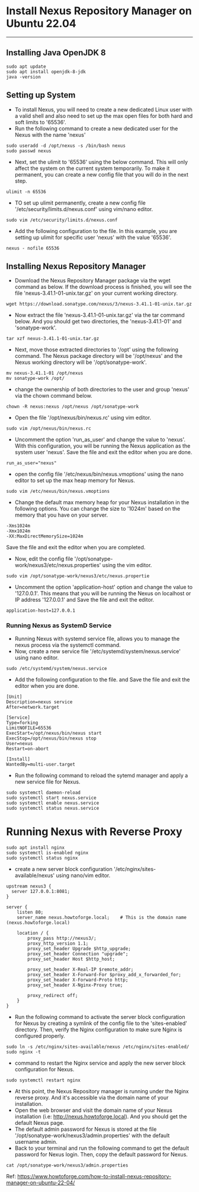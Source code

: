 # Install Nexus Repository Manager on Ubuntu 22.04
---------------------------------------------------

## Installing Java OpenJDK 8
```
sudo apt update
sudo apt install openjdk-8-jdk
java -version
```
## Setting up System
- To install Nexus, you will need to create a new dedicated Linux user with a valid shell and also need to set up the max open files for both hard and soft limits to '65536'.
- Run the following command to create a new dedicated user for the Nexus with the name 'nexus'
```
sudo useradd -d /opt/nexus -s /bin/bash nexus
sudo passwd nexus
```
- Next, set the ulimit to '65536' using the below command. This will only affect the system on the current system temporarily. To make it permanent, you can create a new config file that you will do in the next step.
```
ulimit -n 65536
```
- TO set up ulimit permanently, create a new config file '/etc/security/limits.d/nexus.conf' using vim/nano editor.
```
sudo vim /etc/security/limits.d/nexus.conf
```
- Add the following configuration to the file. In this example, you are setting up ulimit for specific user 'nexus' with the value '65536'.
```
nexus - nofile 65536
```
## Installing Nexus Repository Manager
- Download the Nexus Repository Manager package via the wget command as below. If the download process is finished, you will see the file 'nexus-3.41.1-01-unix.tar.gz' on your current working directory.
```
wget https://download.sonatype.com/nexus/3/nexus-3.41.1-01-unix.tar.gz
```
- Now extract the file 'nexus-3.41.1-01-unix.tar.gz' via the tar command below. And you should get two directories, the 'nexus-3.41.1-01' and 'sonatype-work'.
```
tar xzf nexus-3.41.1-01-unix.tar.gz
```
- Next, move those extracted directories to '/opt' using the following command. The Nexus package directory will be '/opt/nexus' and the Nexus working directory will be '/opt/sonatype-work'.
```
mv nexus-3.41.1-01 /opt/nexus
mv sonatype-work /opt/
```
- change the ownership of both directories to the user and group 'nexus' via the chown command below.
```
chown -R nexus:nexus /opt/nexus /opt/sonatype-work
```
- Open the file '/opt/nexus/bin/nexus.rc' using vim editor.
```
sudo vim /opt/nexus/bin/nexus.rc
```
- Uncomment the option 'run_as_user' and change the value to 'nexus'. With this configuration, you will be running the Nexus application as the system user 'nexus'. Save the file and exit the editor when you are done.
```
run_as_user="nexus"
```
- open the config file '/etc/nexus/bin/nexus.vmoptions' using the nano editor to set up the max heap memory for Nexus.
```
sudo vim /etc/nexus/bin/nexus.vmoptions
```
- Change the default max memory heap for your Nexus installation in the following options. You can change the size to '1024m' based on the memory that you have on your server.
```
-Xms1024m
-Xmx1024m
-XX:MaxDirectMemorySize=1024m
```
  Save the file and exit the editor when you are completed.
- Now, edit the config file '/opt/sonatype-work/nexus3/etc/nexus.properties' using the vim editor.
```
sudo vim /opt/sonatype-work/nexus3/etc/nexus.propertie
```
- Uncomment the option 'application-host' option and change the value to '127.0.0.1'. This means that you will be running the Nexus on localhost or IP address '127.0.0.1' and Save the file and exit the editor.
```
application-host=127.0.0.1
```
### Running Nexus as SystemD Service
- Running Nexus with systemd service file, allows you to manage the nexus process via the systemctl command.
- Now, create a new service file '/etc/systemd/system/nexus.service' using nano editor.
```
sudo /etc/systemd/system/nexus.service
```
- Add the following configuration to the file. and Save the file and exit the editor when you are done.
```
[Unit]
Description=nexus service
After=network.target

[Service]
Type=forking
LimitNOFILE=65536
ExecStart=/opt/nexus/bin/nexus start
ExecStop=/opt/nexus/bin/nexus stop
User=nexus
Restart=on-abort

[Install]
WantedBy=multi-user.target
```
- Run the following command to reload the sytemd manager and apply a new service file for Nexus.
```
sudo systemctl daemon-reload
sudo systemctl start nexus.service
sudo systemctl enable nexus.service
sudo systemctl status nexus.service
```

# Running Nexus with Reverse Proxy
```
sudo apt install nginx
sudo systemctl is-enabled nginx
sudo systemctl status nginx
```
- create a new server block configuration '/etc/nginx/sites-available/nexus' using nano/vim editor.
```
upstream nexus3 {
  server 127.0.0.1:8081;
}

server {
    listen 80;
    server_name nexus.howtoforge.local;    # This is the domain name (nexus.howtoforge.local)

    location / {
        proxy_pass http://nexus3/;
        proxy_http_version 1.1;
        proxy_set_header Upgrade $http_upgrade;
        proxy_set_header Connection "upgrade";
        proxy_set_header Host $http_host;

        proxy_set_header X-Real-IP $remote_addr;
        proxy_set_header X-Forward-For $proxy_add_x_forwarded_for;
        proxy_set_header X-Forward-Proto http;
        proxy_set_header X-Nginx-Proxy true;

        proxy_redirect off;
    }
}
```
- Run the following command to activate the server block configuration for Nexus by creating a symlink of the config file to the 'sites-enabled' directory. Then, verify the Nginx configuration to make sure Nginx is configured properly.
```
sudo ln -s /etc/nginx/sites-available/nexus /etc/nginx/sites-enabled/
sudo nginx -t
```
- command to restart the Nginx service and apply the new server block configuration for Nexus.
```
sudo systemctl restart nginx
```
- At this point, the Nexus Repository manager is running under the Nginx reverse proxy. And it's accessible via the domain name of your installation.
- Open the web browser and visit the domain name of your Nexus installation (i.e: http://nexus.howtoforge.local). And you should get the default Nexus page.
- The default admin password for Nexus is stored at the file '/opt/sonatype-work/nexus3/admin.properties' with the default username admin.
- Back to your terminal and run the following command to get the default password for Nexus login. Then, copy the default password for Nexus.
```
cat /opt/sonatype-work/nexus3/admin.properties
```

Ref: https://www.howtoforge.com/how-to-install-nexus-repository-manager-on-ubuntu-22-04/










